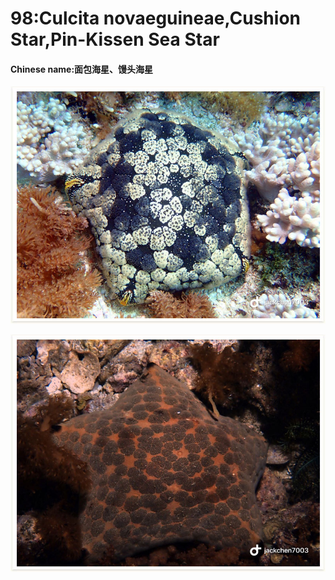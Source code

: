 # 98:Culcita novaeguineae,Cushion Star,Pin-Kissen Sea Star

#### Chinese name:面包海星、馒头海星

![](../../.gitbook/assets/culcita-novaeguineae.jpg)

![](../../.gitbook/assets/culcita-novaeguineae2.jpg)

